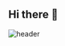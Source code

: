 ## Hi there 👋

![header](https://capsule-render.vercel.app/api?type=transparent&color=blue&height=200&section=header&text=capsule%20render&fontSize=90)
